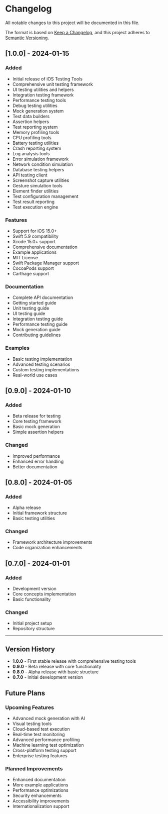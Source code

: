 # Changelog

All notable changes to this project will be documented in this file.

The format is based on [Keep a Changelog](https://keepachangelog.com/en/1.0.0/),
and this project adheres to [Semantic Versioning](https://semver.org/spec/v2.0.0.html).

## [1.0.0] - 2024-01-15

### Added
- Initial release of iOS Testing Tools
- Comprehensive unit testing framework
- UI testing utilities and helpers
- Integration testing framework
- Performance testing tools
- Debug testing utilities
- Mock generation system
- Test data builders
- Assertion helpers
- Test reporting system
- Memory profiling tools
- CPU profiling tools
- Battery testing utilities
- Crash reporting system
- Log analysis tools
- Error simulation framework
- Network condition simulation
- Database testing helpers
- API testing client
- Screenshot capture utilities
- Gesture simulation tools
- Element finder utilities
- Test configuration management
- Test result reporting
- Test execution engine

### Features
- Support for iOS 15.0+
- Swift 5.9 compatibility
- Xcode 15.0+ support
- Comprehensive documentation
- Example applications
- MIT License
- Swift Package Manager support
- CocoaPods support
- Carthage support

### Documentation
- Complete API documentation
- Getting started guide
- Unit testing guide
- UI testing guide
- Integration testing guide
- Performance testing guide
- Mock generation guide
- Contributing guidelines

### Examples
- Basic testing implementation
- Advanced testing scenarios
- Custom testing implementations
- Real-world use cases

## [0.9.0] - 2024-01-10

### Added
- Beta release for testing
- Core testing framework
- Basic mock generation
- Simple assertion helpers

### Changed
- Improved performance
- Enhanced error handling
- Better documentation

## [0.8.0] - 2024-01-05

### Added
- Alpha release
- Initial framework structure
- Basic testing utilities

### Changed
- Framework architecture improvements
- Code organization enhancements

## [0.7.0] - 2024-01-01

### Added
- Development version
- Core concepts implementation
- Basic functionality

### Changed
- Initial project setup
- Repository structure

---

## Version History

- **1.0.0** - First stable release with comprehensive testing tools
- **0.9.0** - Beta release with core functionality
- **0.8.0** - Alpha release with basic structure
- **0.7.0** - Initial development version

## Future Plans

### Upcoming Features
- Advanced mock generation with AI
- Visual testing tools
- Cloud-based test execution
- Real-time test monitoring
- Advanced performance profiling
- Machine learning test optimization
- Cross-platform testing support
- Enterprise testing features

### Planned Improvements
- Enhanced documentation
- More example applications
- Performance optimizations
- Security enhancements
- Accessibility improvements
- Internationalization support 